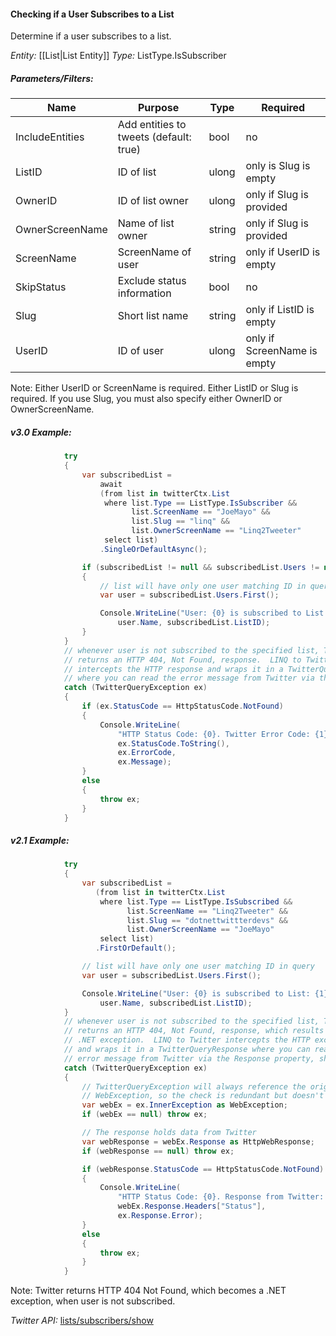 #### Checking if a User Subscribes to a List

Determine if a user subscribes to a list.

*Entity:* [[List|List Entity]]
*Type:* ListType.IsSubscriber

##### Parameters/Filters:

| Name | Purpose | Type | Required |
|------|---------|------|----------|
| IncludeEntities | Add entities to tweets (default: true) | bool | no |
| ListID | ID of list | ulong | only is Slug is empty |
| OwnerID | ID of list owner | ulong | only if Slug is provided |
| OwnerScreenName | Name of list owner | string | only if Slug is provided |
| ScreenName | ScreenName of user | string | only if UserID is empty |
| SkipStatus | Exclude status information | bool | no |
| Slug | Short list name | string | only if ListID is empty |
| UserID | ID of user | ulong | only if ScreenName is empty |

Note: Either UserID or ScreenName is required. Either ListID or Slug is required. If you use Slug, you must also specify either OwnerID or OwnerScreenName. 

##### v3.0 Example:

```c#
            try
            {
                var subscribedList =
                    await
                    (from list in twitterCtx.List
                     where list.Type == ListType.IsSubscriber &&
                           list.ScreenName == "JoeMayo" &&
                           list.Slug == "linq" &&
                           list.OwnerScreenName == "Linq2Tweeter"
                     select list)
                    .SingleOrDefaultAsync();

                if (subscribedList != null && subscribedList.Users != null)
                {
                    // list will have only one user matching ID in query
                    var user = subscribedList.Users.First();

                    Console.WriteLine("User: {0} is subscribed to List: {1}",
                        user.Name, subscribedList.ListID); 
                }
            }
            // whenever user is not subscribed to the specified list, Twitter
            // returns an HTTP 404, Not Found, response.  LINQ to Twitter 
            // intercepts the HTTP response and wraps it in a TwitterQueryException 
            // where you can read the error message from Twitter via the Message property.
            catch (TwitterQueryException ex)
            {
                if (ex.StatusCode == HttpStatusCode.NotFound)
                {
                    Console.WriteLine(
                        "HTTP Status Code: {0}. Twitter Error Code: {1}, Twitter Message: {2}",
                        ex.StatusCode.ToString(),
                        ex.ErrorCode,
                        ex.Message);
                }
                else
                {
                    throw ex;
                }
            }
```

##### v2.1 Example:

```c#
            try
            {
                var subscribedList =
                   (from list in twitterCtx.List
                    where list.Type == ListType.IsSubscribed &&
                          list.ScreenName == "Linq2Tweeter" &&
                          list.Slug == "dotnettwittterdevs" &&
                          list.OwnerScreenName == "JoeMayo"
                    select list)
                   .FirstOrDefault();

                // list will have only one user matching ID in query
                var user = subscribedList.Users.First();

                Console.WriteLine("User: {0} is subscribed to List: {1}",
                    user.Name, subscribedList.ListID);
            }
            // whenever user is not subscribed to the specified list, Twitter
            // returns an HTTP 404, Not Found, response, which results in a
            // .NET exception.  LINQ to Twitter intercepts the HTTP exception
            // and wraps it in a TwitterQueryResponse where you can read the
            // error message from Twitter via the Response property, shown below.
            catch (TwitterQueryException ex)
            {
                // TwitterQueryException will always reference the original
                // WebException, so the check is redundant but doesn't hurt
                var webEx = ex.InnerException as WebException;
                if (webEx == null) throw ex;

                // The response holds data from Twitter
                var webResponse = webEx.Response as HttpWebResponse;
                if (webResponse == null) throw ex;

                if (webResponse.StatusCode == HttpStatusCode.NotFound)
                {
                    Console.WriteLine(
                        "HTTP Status Code: {0}. Response from Twitter: {1}",
                        webEx.Response.Headers["Status"],
                        ex.Response.Error);
                }
                else
                {
                    throw ex;
                }
            }
```

Note: Twitter returns HTTP 404 Not Found, which becomes a .NET exception, when user is not subscribed.

*Twitter API:* [lists/subscribers/show](https://developer.twitter.com/en/docs/accounts-and-users/create-manage-lists/api-reference/get-lists-subscribers-show)